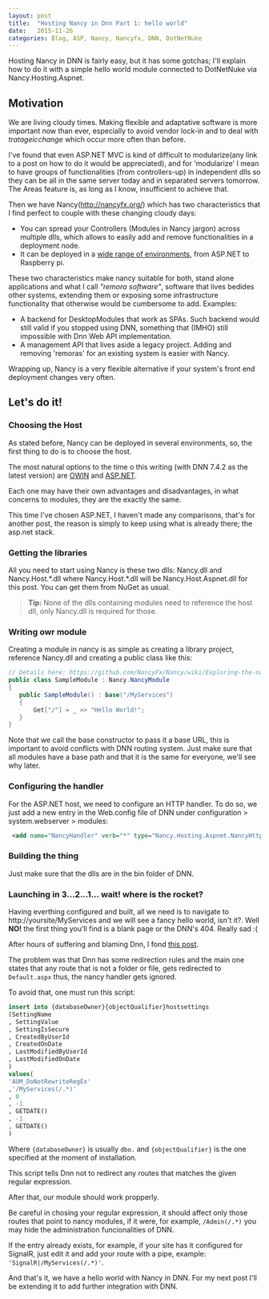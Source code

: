 ```yaml
---
layout: post
title:  "Hosting Nancy in Dnn Part 1: hello world"
date:   2015-11-26
categories: Blog, ASP, Nancy, Nancyfx, DNN, DotNetNuke
---
```


Hosting Nancy in DNN is fairly easy, but it has some gotchas; I'll explain how to do it with a simple hello world module connected to DotNetNuke via Nancy.Hosting.Aspnet.  

## Motivation

We are living cloudy times. Making flexible and adaptative software is more important now than ever, especially to avoid vendor lock-in and to deal with $tratageic change$ which occur more often than before.

I've found that even ASP.NET MVC is kind of difficult to modularize(any link to a post on how to do it would be appreciated), and for 'modularize' I mean to have groups of functionalities (from controllers-up) in independent dlls so they can be all in the same server today and in separated servers tomorrow.  The Areas feature is, as long as I know, insufficient to achieve that.

Then we have Nancy(http://nancyfx.org/) which has two characteristics that I find perfect to couple with these changing cloudy days:

* You can spread your Controllers (Modules in Nancy jargon) across multiple dlls, which allows to easily add and remove functionalities in a deployment node.
* It can be deployed in a [wide range of environments](https://github.com/NancyFx/Nancy/wiki/Documentation#hosting), from ASP.NET to Raspberry pi.

These two characteristics make nancy suitable for both, stand alone applications and what I call *"remora software"*, software that lives bedides other systems, extending them or exposing some infrastructure functionality that otherwise would be cumbersome to add. Examples:

* A backend for DesktopModules that work as SPAs. Such backend would still valid if you stopped using DNN, something that (IMHO) still impossible with Dnn Web API implementation.
* A management API that lives aside a legacy project. Adding and removing 'remoras' for an existing system is easier with Nancy.

Wrapping up, Nancy is a very flexible alternative if your system's front end deployment changes very often.

## Let's do it!

### Choosing the Host

As stated before, Nancy can be deployed in several environments, so, the first thing to do is to choose the host.

The most natural options to the time o this writing (with DNN 7.4.2 as the latest version) are [OWIN](https://github.com/NancyFx/Nancy/wiki/Hosting-nancy-with-owin) and [ASP.NET](https://github.com/NancyFx/Nancy/wiki/Hosting-Nancy-with-asp.net).

Each one may have their own advantages and disadvantages, in what concerns to modules, they are the exactly the same.

This time I've chosen ASP.NET, I haven't made any comparisons, that's for another post, the reason is simply to keep using what is already there; the asp.net stack.

 ### Getting the libraries
 
 All you need to start using Nancy is these two dlls: Nancy.dll and Nancy.Host.\*.dll where Nancy.Host.\*.dll will be Nancy.Host.Aspnet.dll for this post. You can get them from NuGet as usual.
 
 > **Tip:** None of the dlls containing modules need to reference the host dll, only Nancy.dll is required for those. 
 
 ### Writing owr module
 
 Creating a module in nancy is as simple as creating a library project, reference Nancy.dll and creating a public class like this:
 
 ```csharp
 // Details here: https://github.com/NancyFx/Nancy/wiki/Exploring-the-nancy-module
 public class SampleModule : Nancy.NancyModule
{
    public SampleModule() : base("/MyServices")
    {
        Get["/"] = _ => "Hello World!";
    }
}
 ```
 
 Note that we call the base constructor to pass it a base URL, this is important to avoid conflicts with DNN routing system. Just make sure that all modules have a base path and that it is the same for everyone, we'll see why later.
 
 ### Configuring the handler
 
 For the ASP.NET host, we need to configure an HTTP handler. To do so, we just add a new entry in the Web.config file of DNN under configuration > system.webserver > modules:
 
 ```xml
  <add name="NancyHandler" verb="*" type="Nancy.Hosting.Aspnet.NancyHttpRequestHandler" path="MyServices*" /> 
 ```
 
 ### Building the thing
 
 Just make sure that the dlls are in the bin folder of DNN.
 
 ### Launching in 3...2...1... wait! where is the rocket?
 
 Having everthing configured and built, all we need is to navigate to http://yoursite/MyServices and we will see a fancy hello world, isn't it?. Well **NO!** the first thing you'll find is a blank page or the DNN's 404. Really sad :(
	 
After hours of suffering and blaming Dnn, I fond [this post](http://www.dnnsoftware.com/community-blog/cid/154902/getting-signalr-to-work-with-advanced-urls-in-dnn-71). 

The problem was that Dnn has some redirection rules and the main one states that any route that is not a folder or file, gets redirected to `Default.aspx` thus, the nancy handler gets ignored.

To avoid that, one must run this script:

```sql
insert into {databaseOwner}{objectQualifier}hostsettings
(SettingName
, SettingValue
, SettingIsSecure 
, CreatedByUserId
, CreatedOnDate
, LastModifiedByUserId
, LastModifiedOnDate
)
values(
'AUM_DoNotRewriteRegEx'
,'/MyServices(/.*)'
, 0
, -1
, GETDATE()
, -1
, GETDATE()
)  
```

Where  `{databaseOwner}` is usually `dbo.` and `{objectQualifier}` is the one specified at the moment of installation.

This script tells Dnn not to redirect any routes that matches the given regular expression.

After that, our module should work propperly.

Be careful in chosing your regular expression, it should affect only those routes that point to nancy modules, if it were, for example, `/Admin(/.*)` you may hide the administration funcionalities of DNN.

If the entry already exists, for example, if your site has it configured for SignalR, just edit it and add your route with a pipe, example: `'SignalR|/MyServices(/.*)'`.

And that's it, we have a hello world with Nancy in DNN. For my next post I'll be extending it to add further integration with DNN.